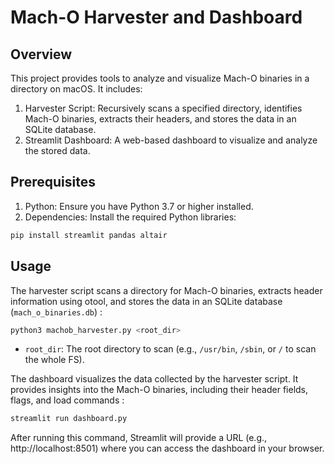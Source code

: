 # Mach-O Harvester and Dashboard

## Overview

This project provides tools to analyze and visualize Mach-O binaries in a directory on macOS. It includes:
1.	Harvester Script: Recursively scans a specified directory, identifies Mach-O binaries, extracts their headers, and stores the data in an SQLite database.
2.	Streamlit Dashboard: A web-based dashboard to visualize and analyze the stored data.

## Prerequisites
1.	Python: Ensure you have Python 3.7 or higher installed.
2.	Dependencies: Install the required Python libraries:

```bash
pip install streamlit pandas altair
```

## Usage

The harvester script scans a directory for Mach-O binaries, extracts header information using otool, and stores the data in an SQLite database (`mach_o_binaries.db`) :

```bash
python3 machob_harvester.py <root_dir>
```

- `root_dir`: The root directory to scan (e.g., `/usr/bin`, `/sbin`, or `/` to scan the whole FS).

The dashboard visualizes the data collected by the harvester script. It provides insights into the Mach-O binaries, including their header fields, flags, and load commands :


```bash
streamlit run dashboard.py
```

After running this command, Streamlit will provide a URL (e.g., http://localhost:8501) where you can access the dashboard in your browser.